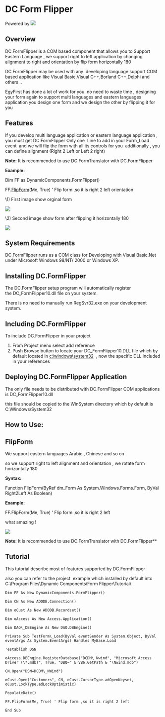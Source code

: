 ﻿# DC Form Flipper

Powered by ![](images/Aspose.Words.19aade32-d662-41fc-838a-bc05cce7c938.001.png)


## Overview

DC.FormFlipper is a COM based component that allows you to Support Eastern Language , we support right to left application by changing alignment to right and orientation by flip form horizontally 180  

DC.FormFlipper may be used with any  developing language support COM based application like Visual Basic,Visual C++,Borland C++,Delphi and others ..

EgyFirst has done a lot of work for you. no need to waste time , designing your form again to support multi languages and eastern languages application 
you design one form and we design the other by flipping it for you

## Features
If you develop multi language application or eastern language application , you must get DC.FormFlipper
Only one  Line to add in your Form\_Load event  and we will flip the form with all its controls for you  
additionally , you can define alignment (Right 2 Left or Left 2 right)

**Note:**
It is recommended to use DC.FormTranslator with DC.FormFlipper

**Example:**

Dim FF as DynamicComponents.FormFlipper()

FF.[FlipForm](#chmtopic8)(Me, True) ' Flip form ,so it is right 2 left orientation



\1) First image show orginal form 

![](Aspose.Words.19aade32-d662-41fc-838a-bc05cce7c938.002.png)



\2) Second image show form after flipping it horizontally 180

![](Aspose.Words.19aade32-d662-41fc-838a-bc05cce7c938.003.png)

## System Requirements
DC.FormFlipper runs as a COM class for Developing with Visual Basic.Net under Microsoft Windows 98/NT/ 2000 or Windows XP. 


## Installing DC.FormFlipper

The DC.FormFlipper setup program will automatically register the DC\_FormFlipper10.dll file on your system. 

There is no need to manually run RegSvr32.exe on your development system. 

## Including DC.FormFlipper

To include DC.FormFlipper in your project 

1. From Project menu select add reference 
1. Push Browse button to locate your DC\_FormFlipper10.DLL file which by default located in [c:\windows\system32](file:///c:/windows/system32)  , now the specific DLL included in your references


## Deploying DC.FormFlipper Application
The only file needs to be distributed with DC.FormFlipper COM applications is DC\_FormFlipper10.dll

this file should be copied to the WinSystem directory which by default is C:\Windows\System32 


## How to Use:

**FlipForm**
-----
We support eastern languages Arabic , Chinese and so on 

so we support right to left alignment and orientation , we rotate form horizontally 180

**Syntax:**

Function FlipForm(ByRef dm\_Form As System.Windows.Forms.Form, ByVal Right2Left As Boolean)

**Example:**

FF.FlipForm(Me, True) ' Flip form ,so it is right 2 left


what amazing !

![](Aspose.Words.19aade32-d662-41fc-838a-bc05cce7c938.004.png)



**Note:**
It is recommended to use DC.FormTranslator with DC.FormFlipper**

## Tutorial

This tutorial describe most of features supported by DC.FormFlipper

also you can refer to the project  example which installed by default into C:\Program Files\Dynamic Components\Form Flipper\Tutorial\


```
Dim FF As New DynamicComponents.FormFlipper()

Dim CN As New ADODB.Connection()

Dim oCust As New ADODB.Recordset()

Dim oAccess As New Access.Application()

Dim DAO\_DBEngine As New DAO.DBEngine()

Private Sub TestForm\_Load(ByVal eventSender As System.Object, ByVal eventArgs As System.EventArgs) Handles MyBase.Load

'establish DSN

oAccess.DBEngine.RegisterDatabase("DCDM\_Nwind", "Microsoft Access Driver (\*.mdb)", True, "DBQ=" & VB6.GetPath & "\Nwind.mdb")

CN.Open("DSN=DCDM\_NWind")

oCust.Open("Customers", CN, oCust.CursorType.adOpenKeyset, oCust.LockType.adLockOptimistic)

PopulateDate()

FF.FlipForm(Me, True) ' Flip form ,so it is right 2 left 

End Sub
